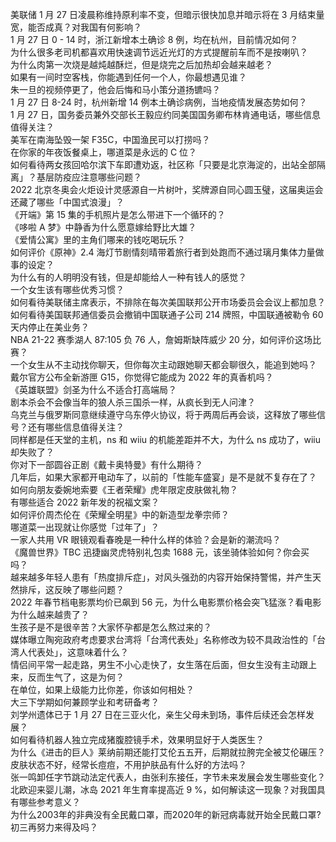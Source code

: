 美联储 1 月 27 日凌晨称维持原利率不变，但暗示很快加息并暗示将在 3 月结束量宽，能否成真？对我国有何影响？  
1 月 27 日 0 - 14 时，浙江新增本土确诊 8 例，均在杭州，目前情况如何？  
为什么很多老司机都喜欢用快速调节远近光灯的方式提醒前车而不是按喇叭？  
为什么肉第一次烧是越炖越酥烂，但是烧完之后加热却会越来越老？  
如果有一间时空客栈，你能遇到任何一个人，你最想遇见谁？  
朱一旦的视频停更了，他会后悔和马小策分道扬镳吗？  
1 月 27 日 8-24 时，杭州新增 14 例本土确诊病例，当地疫情发展态势如何？  
1 月 27 日，国务委员兼外交部长王毅应约同美国国务卿布林肯通电话，哪些信息值得关注？  
美军在南海坠毁一架 F35C，中国渔民可以打捞吗？  
在你家的年夜饭餐桌上，哪道菜是永远的 C 位？  
如何看待两女孩回哈尔滨下车即遭劝返，社区称「只要是北京海淀的，出站全部隔离」？基层防疫应注意哪些问题？  
2022 北京冬奥会火炬设计灵感源自一片树叶，奖牌源自同心圆玉璧，这届奥运会还藏了哪些「中国式浪漫」？  
《开端》第 15 集的手机照片是怎么带进下一个循环的？  
《哆啦 A 梦》中静香为什么愿意嫁给野比大雄？  
《爱情公寓》里的主角们哪来的钱吃喝玩乐？  
如何评价《原神》2.4 海灯节剧情刻晴带着旅行者到处跑而不通过璃月集体力量做事的设定？  
为什么有的人明明没有钱，但是却能给人一种有钱人的感觉？  
一个女生该有哪些优秀习惯？  
如何看待美联储主席表示，不排除在每次美国联邦公开市场委员会会议上都加息？  
如何看待美国联邦通信委员会撤销中国联通子公司 214 牌照，中国联通被勒令 60 天内停止在美业务？  
NBA 21-22 赛季湖人 87:105 负 76 人，詹姆斯缺阵威少 20 分，如何评价这场比赛？  
一个女生从不主动找你聊天，但你每次主动跟她聊天都会聊很久，能追到她吗？  
戴尔官方公布全新游匣 G15，你觉得它能成为 2022 年的真香机吗？  
《英雄联盟》剑圣为什么不适合打高端局？  
剧本杀会不会像当年的狼人杀三国杀一样，从疯长到无人问津？  
乌克兰与俄罗斯同意继续遵守乌东停火协议，将于两周后再会谈，这释放了哪些信号？还有哪些信息值得关注？  
同样都是任天堂的主机，ns 和 wiiu 的机能差距并不大，为什么 ns 成功了，wiiu 却失败了？  
你对下一部圆谷正剧《戴卡奥特曼》有什么期待？  
几年后，如果大家都开电动车了，以前的「性能车盛宴」是不是就不复存在了？  
如何向朋友委婉地索要《王者荣耀》虎年限定皮肤做礼物？  
有哪些适合 2022 新年发的祝福文案？  
如何评价周杰伦在《荣耀全明星》中的新造型龙拳宗师？  
哪道菜一出现就让你感觉「过年了」？  
一家人共用 VR 眼镜观看春晚是一种什么样的体验？会是新的潮流吗？  
《魔兽世界》TBC 迅捷幽灵虎特别礼包卖 1688 元，该坐骑体验如何？你会买吗？  
越来越多年轻人患有「热度排斥症」，对风头强劲的内容开始保持警惕，并产生天然排斥，这反映了哪些问题？  
2022 年春节档电影票均价已飙到 56 元，为什么电影票价格会突飞猛涨？看电影为什么越来越贵了？  
生孩子是不是很辛苦？大家怀孕都是怎么熬过来的？  
媒体曝立陶宛政府考虑要求台湾将「台湾代表处」名称修改为较不具政治性的「台湾人代表处」，这意味着什么？  
情侣间平常一起走路，男生不小心走快了，女生落在后面，但女生没有主动跟上来，反而生气了，这是为何？  
在单位，如果上级能力比你差，你该如何相处？  
大三下学期如何兼顾学业和考研备考？  
刘学州遗体已于 1 月 27 日在三亚火化，亲生父母未到场，事件后续还会怎样发展？  
如何看待机器人独立完成猪腹腔镜手术，效果明显好于人类医生？  
为什么《进击的巨人》莱纳前期还能打艾伦五五开，后期就拉胯完全被艾伦碾压？  
皮肤状态不好，经常长痘痘，不用护肤品有什么好的方法吗？  
张一鸣卸任字节跳动法定代表人，由张利东接任，字节未来发展会发生哪些变化？  
北欧迎来婴儿潮，冰岛 2021 年生育率提高近 9 %，如何解读这一现象？对我国具有哪些参考意义？  
为什么2003年的非典没有全民戴口罩，而2020年的新冠病毒就开始全民戴口罩?  
初三再努力来得及吗？  
